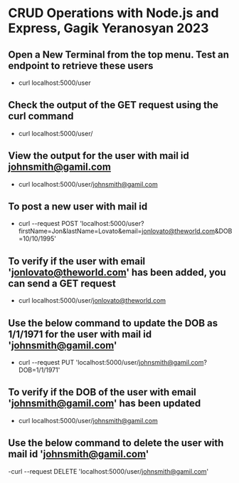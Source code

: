 # CRUD Operations with Node.js and Express, Gagik Yeranosyan 2023

## Open a New Terminal from the top menu. Test an endpoint to retrieve these users

- curl localhost:5000/user

## Check the output of the GET request using the curl command

- curl localhost:5000/user/

## View the output for the user with mail id johnsmith@gamil.com

- curl localhost:5000/user/johnsmith@gamil.com

## To post a new user with mail id

- curl --request POST 'localhost:5000/user?firstName=Jon&lastName=Lovato&email=jonlovato@theworld.com&DOB=10/10/1995'

## To verify if the user with email 'jonlovato@theworld.com' has been added, you can send a GET request

- curl localhost:5000/user/jonlovato@theworld.com

## Use the below command to update the DOB as 1/1/1971 for the user with mail id 'johnsmith@gamil.com'

- curl --request PUT 'localhost:5000/user/johnsmith@gamil.com?DOB=1/1/1971'

## To verify if the DOB of the user with email 'johnsmith@gamil.com' has been updated

- curl localhost:5000/user/johnsmith@gamil.com

## Use the below command to delete the user with mail id 'johnsmith@gamil.com'

-curl --request DELETE 'localhost:5000/user/johnsmith@gamil.com'
